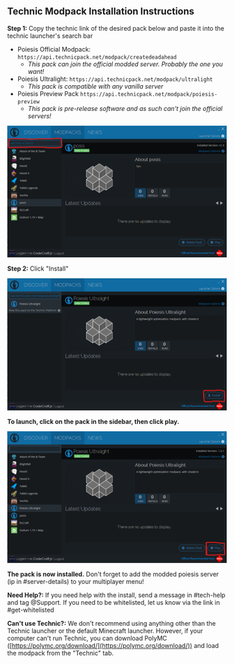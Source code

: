 ## Technic Modpack Installation Instructions

**Step 1:** Copy the technic link of the desired pack below and paste it into the technic launcher's search bar 
  - Poiesis Official Modpack: `https://api.technicpack.net/modpack/createdeadahead` 
    - *This pack can join the official modded server. Probably the one you want!*
  - Poiesis Ultralight: `https://api.technicpack.net/modpack/ultralight`
    - *This pack is compatible with any vanilla server*
  - Poiesis Preview Pack `https://api.technicpack.net/modpack/poiesis-preview`
    - *This pack is pre-release software and as such can't join the official servers!*

![Where is the search bar?](/assets/technic-install-1.png)

**Step 2:** Click "Install" 

![Where is the install button?](/assets/technic-install-2.png)

**To launch, click on the pack in the sidebar, then click play.** 

![Where is the play button?](/assets/technic-install-3.png)


**The pack is now installed.** Don't forget to add the modded poiesis server (ip in #server-details) to your multiplayer menu!

**Need Help?:** If you need help with the install, send a message in #tech-help and tag @Support. If you need to be whitelisted, let us know via the link in #get-whitelisted

**Can't use Technic?:** We don't recommend using anything other than the Technic launcher or the default Minecraft launcher. However, if your computer can't run Technic, you can download PolyMC ([https://polymc.org/download/](https://polymc.org/download/)) and load the modpack from the "Technic" tab.
